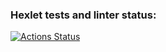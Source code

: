 ### Hexlet tests and linter status:
[![Actions Status](https://github.com/DenisDavvvshan/frontend-project-44/workflows/hexlet-check/badge.svg)](https://github.com/DenisDavvvshan/frontend-project-44/actions)